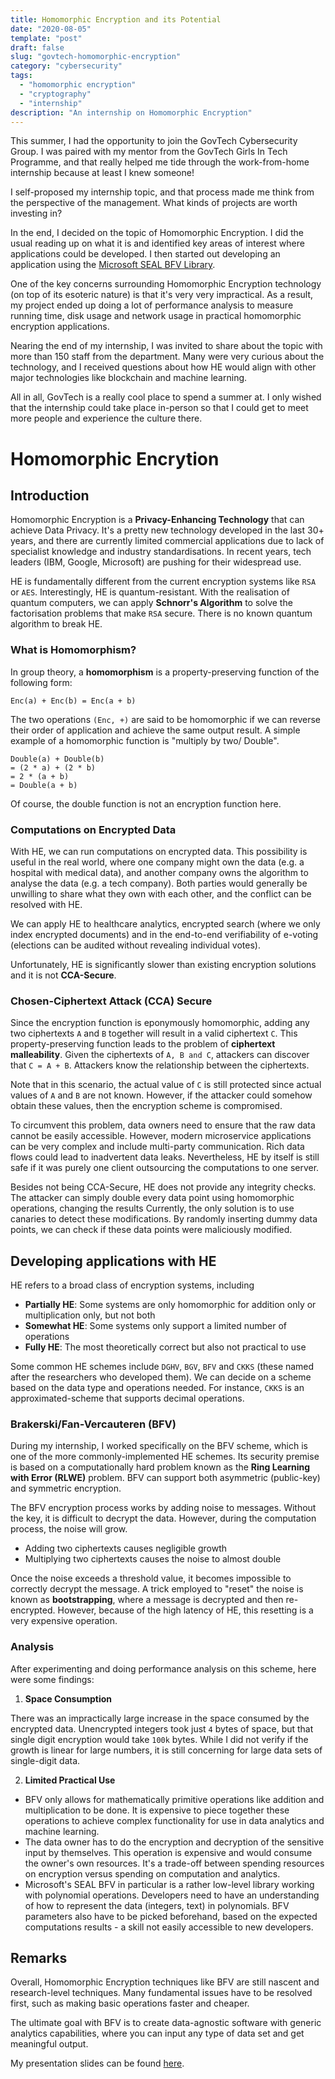 ```yaml
---
title: Homomorphic Encryption and its Potential
date: "2020-08-05"
template: "post"
draft: false
slug: "govtech-homomorphic-encryption"
category: "cybersecurity"
tags:
  - "homomorphic encryption"
  - "cryptography"
  - "internship"
description: "An internship on Homomorphic Encryption"
---
```


This summer, I had the opportunity to join the GovTech Cybersecurity Group. I was paired with my mentor from the GovTech Girls In Tech Programme, and that really helped me tide through the work-from-home internship because at least I knew someone!

I self-proposed my internship topic, and that process made me think from the perspective of the management. What kinds of projects are worth investing in?

In the end, I decided on the topic of Homomorphic Encryption. I did the usual reading up on what it is and identified key areas of interest where applications could be developed. I then started out developing an application using the [Microsoft SEAL BFV Library](https://github.com/microsoft/SEAL).

One of the key concerns surrounding Homomorphic Encryption technology (on top of its esoteric nature) is that it's very very impractical. As a result, my project ended up doing a lot of performance analysis to measure running time, disk usage and network usage in practical homomorphic encryption applications.

Nearing the end of my internship, I was invited to share about the topic with more than 150 staff from the department. Many were very curious about the technology, and I received questions about how HE would align with other major technologies like blockchain and machine learning.

All in all, GovTech is a really cool place to spend a summer at. I only wished that the internship could take place in-person so that I could get to meet more people and experience the culture there.

# Homomorphic Encrytion

## Introduction

Homomorphic Encryption is a **Privacy-Enhancing Technology** that can achieve Data Privacy. It's a pretty new technology developed in the last 30+ years, and there are currently limited commercial applications due to lack of specialist knowledge and industry standardisations. In recent years, tech leaders (IBM, Google, 
Microsoft) are pushing for their widespread use.

HE is fundamentally different from the current encryption systems like `RSA` or `AES`. Interestingly, HE is quantum-resistant. With the realisation of quantum computers, we can apply **Schnorr's Algorithm** to solve the factorisation problems that make `RSA` secure. There is no known quantum algorithm to break HE.

### What is Homomorphism?

In group theory, a **homomorphism** is a property-preserving function of the following form:

```
Enc(a) + Enc(b) = Enc(a + b)
```

The two operations `(Enc, +)` are said to be homomorphic if we can reverse their order of application and achieve the same output result. A simple example of a homomorphic function is "multiply by two/ Double".

```
Double(a) + Double(b) 
= (2 * a) + (2 * b)
= 2 * (a + b)
= Double(a + b)
```

Of course, the double function is not an encryption function here.

### Computations on Encrypted Data

With HE, we can run computations on encrypted data. This possibility is useful in the real world, where one company might own the data (e.g. a hospital with medical data), and another company owns the algorithm to analyse the data (e.g. a tech company). Both parties would generally be unwilling to share what they own with each other, and the conflict can be resolved with HE.

We can apply HE to healthcare analytics, encrypted search (where we only index encrypted documents) and in the end-to-end verifiability of e-voting (elections can be audited without revealing individual votes).

Unfortunately, HE is significantly slower than existing encryption solutions and it is not **CCA-Secure**.

### Chosen-Ciphertext Attack (CCA) Secure

Since the encryption function is eponymously homomorphic, adding any two ciphertexts `A` and `B` together will result in a valid ciphertext `C`. This property-preserving function leads to the problem of **ciphertext malleability**. Given the ciphertexts of `A, B and C`, attackers can discover that `C = A + B`. Attackers know the relationship between the ciphertexts.

Note that in this scenario, the actual value of `C` is still protected since actual values of `A` and `B` are not known. However, if the attacker could somehow obtain these values, then the encryption scheme is compromised.

To circumvent this problem, data owners need to ensure that the raw data cannot be 
easily accessible. However, modern microservice applications can be very complex and include multi-party communication. Rich data flows could lead to inadvertent data leaks. Nevertheless, HE by itself is still safe if it was purely one client outsourcing the computations to one server.

Besides not being CCA-Secure, HE does not provide any integrity checks. The attacker can simply double every data point using homomorphic operations, changing the results Currently, the only solution is to use canaries to detect these modifications. By randomly inserting dummy data points, we can check if these data points were maliciously modified.

## Developing applications with HE

HE refers to a broad class of encryption systems, including
- **Partially HE**: Some systems are only homomorphic for addition only or multiplication only, but not both
- **Somewhat HE**: Some systems only support a limited number of operations
- **Fully HE**: The most theoretically correct but also not practical to use

Some common HE schemes include `DGHV`, `BGV`, `BFV` and `CKKS` (these named after the researchers who developed them). We can decide on a scheme based on the data type and 
operations needed. For instance, `CKKS` is an approximated-scheme that supports decimal 
operations.

### Brakerski/Fan-Vercauteren (BFV)

During my internship, I worked specifically on the BFV scheme, which is one of the more commonly-implemented HE schemes. Its security premise is based on a computationally hard problem known as the **Ring Learning with Error (RLWE)** problem. BFV can support both asymmetric (public-key) and symmetric encryption.

The BFV encryption process works by adding noise to messages. Without the key, it is difficult to decrypt the data. However, during the computation process, the noise will grow. 
- Adding two ciphertexts causes negligible growth
- Multiplying two ciphertexts causes the noise to almost double

Once the noise exceeds a threshold value, it becomes impossible to correctly decrypt the message. A trick employed to "reset" the noise is known as **bootstrapping**, where a message is decrypted and then re-encrypted. However, because of the high latency of HE, this resetting is a very expensive operation.

### Analysis

After experimenting and doing performance analysis on this scheme, here were some findings:

1. **Space Consumption**

There was an impractically large increase in the space consumed by the encrypted data. Unencrypted integers took just `4` bytes of space, but that single digit encryption would take `100k` bytes. While I did not verify if the growth is linear for large numbers, it is still concerning for large data sets of single-digit data.

2. **Limited Practical Use**

- BFV only allows for mathematically primitive operations like addition and multiplication to be done. It is expensive to piece together these operations to achieve complex functionality for use in data analytics and machine learning.
- The data owner has to do the encryption and decryption of the sensitive input by themselves. This operation is expensive and would consume the owner's own resources. It's a trade-off between spending resources on encryption versus spending on computation and analytics.
- Microsoft's SEAL BFV in particular is a rather low-level library working with polynomial operations. Developers need to have an understanding of how to 
represent the data (integers, text) in polynomials. BFV parameters also have to be picked beforehand, based on the expected computations results - a skill not easily accessible to new developers.

## Remarks

Overall, Homomorphic Encryption techniques like BFV are still nascent and research-level techniques. Many fundamental issues have to be resolved first, such as making basic operations faster and cheaper.

The ultimate goal with BFV is to create data-agnostic software with generic analytics capabilities, where you can input any type of data set and get meaningful output.

My presentation slides can be found [here](/homomorphic-encryption-ppt.pdf).
